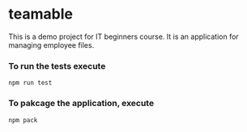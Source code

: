 # teamable
This is a demo project for IT beginners course.
It is an application for managing employee files. 

### To run the tests execute

    npm run test

### To pakcage the application, execute

    npm pack
